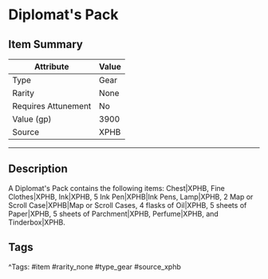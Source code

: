 # Diplomat's Pack

## Item Summary

| Attribute            | Value                        |
|----------------------|------------------------------|
| Type                 | Gear |
| Rarity               | None             |
| Requires Attunement  | No                |
| Value (gp)           | 3900    |
| Source               | XPHB |

---

## Description

A Diplomat's Pack contains the following items: Chest|XPHB, Fine Clothes|XPHB, Ink|XPHB, 5 Ink Pen|XPHB|Ink Pens, Lamp|XPHB, 2 Map or Scroll Case|XPHB|Map or Scroll Cases, 4 flasks of Oil|XPHB, 5 sheets of Paper|XPHB, 5 sheets of Parchment|XPHB, Perfume|XPHB, and Tinderbox|XPHB.

## Tags

^Tags: #item #rarity_none #type_gear #source_xphb